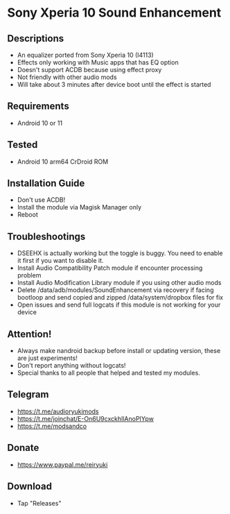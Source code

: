 # Sony Xperia 10 Sound Enhancement

## Descriptions
- An equalizer ported from Sony Xperia 10 (I4113)
- Effects only working with Music apps that has EQ option
- Doesn't support ACDB because using effect proxy
- Not friendly with other audio mods
- Will take about 3 minutes after device boot until the effect is started

## Requirements
- Android 10 or 11

## Tested
- Android 10 arm64 CrDroid ROM

## Installation Guide
- Don't use ACDB!
- Install the module via Magisk Manager only
- Reboot

## Troubleshootings
- DSEEHX is actually working but the toggle is buggy. You need to enable it first if you want to disable it.
- Install Audio Compatibility Patch module if encounter processing problem
- Install Audio Modification Library module if you using other audio mods
- Delete /data/adb/modules/SoundEnhancement via recovery if facing bootloop and send copied and zipped /data/system/dropbox files for fix
- Open issues and send full logcats if this module is not working for your device

## Attention!
- Always make nandroid backup before install or updating version, these are just experiments!
- Don't report anything without logcats!
- Special thanks to all people that helped and tested my modules.

## Telegram
- https://t.me/audioryukimods
- https://t.me/joinchat/E-On6U9cxckhIlAnoPIYpw
- https://t.me/modsandco

## Donate
- https://www.paypal.me/reiryuki

## Download
- Tap "Releases"
